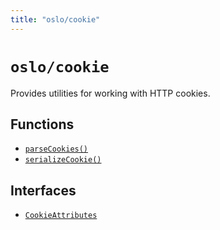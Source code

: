 ```yaml
---
title: "oslo/cookie"
---
```


# `oslo/cookie`

Provides utilities for working with HTTP cookies.

## Functions

- [`parseCookies()`](/reference/cookie/parseCookies)
- [`serializeCookie()`](/reference/cookie/serializeCookie)

## Interfaces

- [`CookieAttributes`](/reference/cookie/CookieAttributes)
